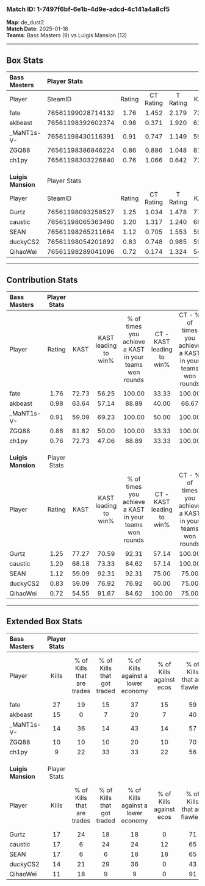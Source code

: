 ### Match ID: 1-7497f6bf-6e1b-4d9e-adcd-4c141a4a8cf5  
**Map**: de_dust2  
**Match Date**: 2025-01-16  
**Teams**: Bass Masters (9) vs Luigis Mansion (13)  

---  

## Box Stats  

| **Bass Masters**   | Player Stats      |        |           |          |       |       |       |         |        |      |     |
| :- | :- | :-: | :-: | :-: | :-: | :-: | :-: | :-: | :-: | :-: | :-: |
| Player             | SteamID           | Rating | CT Rating | T Rating | KAST  |  ADR  | Kills | Assists | Deaths | K/D  | HS% |
| fate               | 76561199028714132 |  1.76  |   1.452   |  2.179   | 72.73 | 128.1 |  27   |    2    |   13   | 2.08 | 62  |
| akbeast            | 76561198392602374 |  0.98  |   0.371   |  1.920   | 63.64 | 80.1  |  15   |    4    |   17   | 0.88 | 13  |
| _MaNT1s-V-         | 76561198430116391 |  0.91  |   0.747   |  1.149   | 59.09 | 52.6  |  14   |    2    |   13   | 1.08 | 57  |
| ZGQ88              | 76561198386846224 |  0.86  |   0.886   |  1.048   | 81.82 | 67.3  |  10   |    7    |   18   | 0.56 | 80  |
| ch1py              | 76561198303226840 |  0.76  |   1.066   |  0.642   | 72.73 | 50.9  |   9   |    3    |   15   | 0.60 | 22  |
|                    |                   |        |           |          |       |       |       |         |        |      |     |
|                    |                   |        |           |          |       |       |       |         |        |      |     |
|                    |                   |        |           |          |       |       |       |         |        |      |     |
| **Luigis Mansion** | Player Stats      |        |           |          |       |       |       |         |        |      |     |
| Player             | SteamID           | Rating | CT Rating | T Rating | KAST  |  ADR  | Kills | Assists | Deaths | K/D  | HS% |
| Gurtz              | 76561198093258527 |  1.25  |   1.034   |  1.478   | 77.27 | 90.0  |  17   |    7    |   15   | 1.13 | 58  |
| caustic            | 76561198065363460 |  1.20  |   1.317   |  1.240   | 68.18 | 97.2  |  17   |    6    |   15   | 1.13 | 58  |
| SEAN               | 76561198265211664 |  1.12  |   0.705   |  1.553   | 59.09 | 82.9  |  17   |    7    |   14   | 1.21 | 52  |
| duckyCS2           | 76561198054201892 |  0.83  |   0.748   |  0.985   | 59.09 | 53.8  |  14   |    0    |   16   | 0.88 | 57  |
| QihaoWei           | 76561198289041096 |  0.72  |   0.174   |  1.324   | 54.55 | 56.6  |  11   |    3    |   15   | 0.73 | 27  |
---  

## Contribution Stats  

| **Bass Masters**   | Player Stats |       |                      |                                                        |                           |                                                             |                          |                                                            |
| :- | :-: | :-: | :-: | :-: | :-: | :-: | :-: | :-: |
| Player             |    Rating    | KAST  | KAST leading to win% | % of times you achieve a KAST in your teams won rounds | CT - KAST leading to win% | CT - % of times you achieve a KAST in your teams won rounds | T - KAST leading to win% | T - % of times you achieve a KAST in your teams won rounds |
| fate               |     1.76     | 72.73 |        56.25         |                         100.00                         |           33.33           |                           100.00                            |          85.71           |                           100.00                           |
| akbeast            |     0.98     | 63.64 |        57.14         |                         88.89                          |           40.00           |                            66.67                            |          66.67           |                           100.00                           |
| _MaNT1s-V-         |     0.91     | 59.09 |        69.23         |                         100.00                         |           50.00           |                           100.00                            |          85.71           |                           100.00                           |
| ZGQ88              |     0.86     | 81.82 |        50.00         |                         100.00                         |           33.33           |                           100.00                            |          66.67           |                           100.00                           |
| ch1py              |     0.76     | 72.73 |        47.06         |                         88.89                          |           33.33           |                           100.00                            |          62.50           |                           83.33                            |
|                    |              |       |                      |                                                        |                           |                                                             |                          |                                                            |
|                    |              |       |                      |                                                        |                           |                                                             |                          |                                                            |
|                    |              |       |                      |                                                        |                           |                                                             |                          |                                                            |
| **Luigis Mansion** | Player Stats |       |                      |                                                        |                           |                                                             |                          |                                                            |
| Player             |    Rating    | KAST  | KAST leading to win% | % of times you achieve a KAST in your teams won rounds | CT - KAST leading to win% | CT - % of times you achieve a KAST in your teams won rounds | T - KAST leading to win% | T - % of times you achieve a KAST in your teams won rounds |
| Gurtz              |     1.25     | 77.27 |        70.59         |                         92.31                          |           57.14           |                           100.00                            |          80.00           |                           88.89                            |
| caustic            |     1.20     | 68.18 |        73.33         |                         84.62                          |           57.14           |                           100.00                            |          87.50           |                           77.78                            |
| SEAN               |     1.12     | 59.09 |        92.31         |                         92.31                          |           75.00           |                            75.00                            |          100.00          |                           100.00                           |
| duckyCS2           |     0.83     | 59.09 |        76.92         |                         76.92                          |           60.00           |                            75.00                            |          87.50           |                           77.78                            |
| QihaoWei           |     0.72     | 54.55 |        91.67         |                         84.62                          |          100.00           |                            75.00                            |          88.89           |                           88.89                            |
---  

## Extended Box Stats  

| **Bass Masters**   | Player Stats |                            |                            |                                    |                         |                              |                                 |        |                             |                                     |                          |                               |                            |
| :- | :-: | :-: | :-: | :-: | :-: | :-: | :-: | :-: | :-: | :-: | :-: | :-: | :-: |
| Player             |    Kills     | % of Kills that are trades | % of Kills that got traded | % of Kills against a lower economy | % of Kills against ecos | % of Kills that are flawless | % of Kills that are close duels | Deaths | % of Deaths that get traded | % of Deaths against a lower economy | % of Deaths against ecos | % of Deaths that are flawless | % of Deaths that are close |
| fate               |      27      |             19             |             15             |                 37                 |           15            |              59              |                4                |   13   |              8              |                 15                  |            8             |              46               |             8              |
| akbeast            |      15      |             0              |             7              |                 20                 |            7            |              40              |                7                |   17   |             24              |                 18                  |            12            |              82               |             6              |
| _MaNT1s-V-         |      14      |             36             |             14             |                 43                 |           14            |              57              |                7                |   13   |              8              |                  8                  |            0             |              77               |             0              |
| ZGQ88              |      10      |             10             |             10             |                 20                 |           10            |              70              |                0                |   18   |             22              |                 11                  |            6             |              56               |             17             |
| ch1py              |      9       |             22             |             33             |                 33                 |           22            |              56              |                0                |   15   |             20              |                  7                  |            0             |              67               |             13             |
|                    |              |                            |                            |                                    |                         |                              |                                 |        |                             |                                     |                          |                               |                            |
|                    |              |                            |                            |                                    |                         |                              |                                 |        |                             |                                     |                          |                               |                            |
|                    |              |                            |                            |                                    |                         |                              |                                 |        |                             |                                     |                          |                               |                            |
| **Luigis Mansion** | Player Stats |                            |                            |                                    |                         |                              |                                 |        |                             |                                     |                          |                               |                            |
| Player             |    Kills     | % of Kills that are trades | % of Kills that got traded | % of Kills against a lower economy | % of Kills against ecos | % of Kills that are flawless | % of Kills that are close duels | Deaths | % of Deaths that get traded | % of Deaths against a lower economy | % of Deaths against ecos | % of Deaths that are flawless | % of Deaths that are close |
| Gurtz              |      17      |             24             |             18             |                 18                 |            0            |              71              |               12                |   15   |              7              |                 27                  |            0             |              40               |             7              |
| caustic            |      17      |             6              |             24             |                 24                 |           12            |              65              |                0                |   15   |             20              |                 13                  |            0             |              60               |             7              |
| SEAN               |      17      |             6              |             6              |                 18                 |           18            |              65              |                6                |   14   |             14              |                 21                  |            0             |              50               |             7              |
| duckyCS2           |      14      |             21             |             29             |                 36                 |            0            |              43              |               29                |   16   |             13              |                 19                  |            0             |              69               |             0              |
| QihaoWei           |      11      |             18             |             9              |                 9                  |            0            |              91              |                0                |   15   |             20              |                 13                  |            0             |              60               |             0              |
